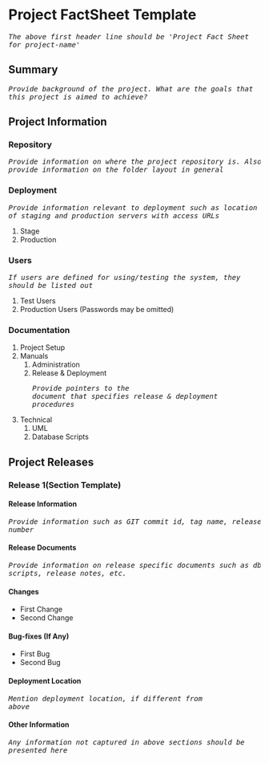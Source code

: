# Project FactSheet Template
_<pre>The above first header line should be 'Project Fact Sheet for project-name'</pre>_

## Summary
_<pre>Provide background of the project. What are the goals that this project is aimed to achieve?</pre>_

## Project Information
### Repository
_<pre>Provide information on where the project repository is. Also provide information on the folder layout in general</pre>_

### Deployment
_<pre>Provide information relevant to deployment such as location of staging and production servers with access URLs</pre>_

1. Stage
2. Production

### Users
_<pre>If users are defined for using/testing the system, they should be listed out</pre>_

1. Test Users
2. Production Users (Passwords may be omitted)

### Documentation
1. Project Setup
2. Manuals
   1. Administration
   2. Release & Deployment<br/>
      _<pre>Provide pointers to the document that specifies release & deployment procedures</pre>_
3. Technical
   1. UML
   2. Database Scripts

## Project Releases

### Release 1(Section Template)

#### Release Information
_<pre>Provide information such as GIT commit id, tag name, release number</pre>_

#### Release Documents
_<pre>Provide information on release specific documents such as db scripts, release notes, etc.</pre>_

#### Changes
- First Change
- Second Change

#### Bug-fixes (If Any)
- First Bug
- Second Bug

#### Deployment Location
_<pre>Mention deployment location, if different from above</pre>_

#### Other Information
_<pre>Any information not captured in above sections should be presented here</pre>_







